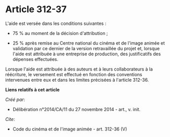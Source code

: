 # Article 312-37

L'aide est versée dans les conditions suivantes :

- 75 % au moment de la décision d'attribution ;

- 25 % après remise au Centre national du cinéma et de l'image animée et validation par ce dernier de la version retravaillée
du projet et, lorsque l'aide est attribuée à une entreprise de production, des justificatifs des dépenses effectuées. 

Lorsque l'aide est attribuée à des auteurs et à leurs collaborateurs à la réécriture, le versement est effectué en fonction
des conventions intervenues entre eux et dans les limites précisées à l'article 312-36.

**Liens relatifs à cet article**

_Créé par_:

  - Délibération n°2014/CA/11 du 27 novembre 2014 - art., v. init.

_Cite_:

  - Code du cinéma et de l'image animée - art. 312-36 (V)
